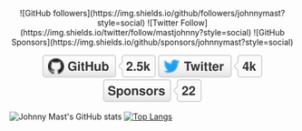 <p  align="center">
![GitHub followers](https://img.shields.io/github/followers/johnnymast?style=social)
![Twitter Follow](https://img.shields.io/twitter/follow/mastjohnny?style=social)
![GitHub Sponsors](https://img.shields.io/github/sponsors/johnnymast?style=social)
</p>

<p align="center">
 	<a href="https://github.com/johnnymast"><img src="img/github.svg" alt="GitHub"></a>
	<a href="https://twitter.com/mastjohnny"><img src="img/twitter.svg" alt="Twitter"></a>
	<a href="https://github.com/sponsors/johnnymast"><img src="img/sponsors.svg" alt="Sponsors"></a>
</p>


<!--
<p align="center"> 
  <img src="https://profile-counter.glitch.me/johnnymast/count.svg" loop="none" />
</p>


### Hi there 👋

https://mubinsodyssey.com/create-a-badass-github-profile-readmes
**johnnymast/johnnymast** is a ✨ _special_ ✨ repository because its `README.md` (this file) appears on your GitHub profile.

Here are some ideas to get you started:

- 🔭 I’m currently working on ...
- 🌱 I’m currently learning ...
- 👯 I’m looking to collaborate on ...
- 🤔 I’m looking for help with ...
- 💬 Ask me about ...
- 📫 How to reach me: ...
- 😄 Pronouns: ...
- ⚡ Fun fact: ...
-->

![Johnny Mast's GitHub stats](https://github-readme-stats.vercel.app/api?username=johnnymast&show_icons=true&theme=radical&hide_border=true&hide_title=true)
[![Top Langs](https://github-readme-stats.vercel.app/api/top-langs/?username=johnnymast&layout=compact&theme=radical&hide_border=true)](https://github.com/anuraghazra/github-readme-stats)



